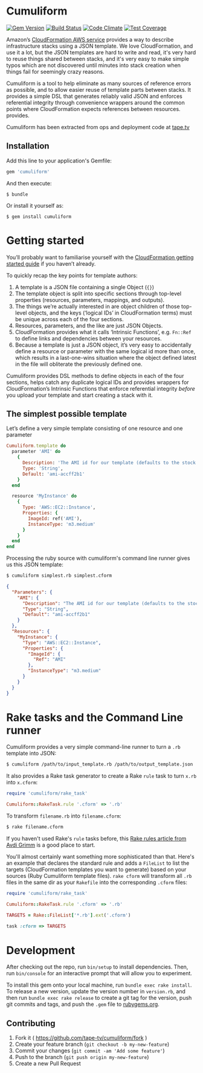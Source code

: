 # Cumuliform

[![Gem Version](https://badge.fury.io/rb/cumuliform.svg)](http://badge.fury.io/rb/cumuliform) [![Build Status](https://travis-ci.org/tape-tv/cumuliform.svg?branch=master)](https://travis-ci.org/tape-tv/cumuliform) [![Code Climate](https://codeclimate.com/github/tape-tv/cumuliform/badges/gpa.svg)](https://codeclimate.com/github/tape-tv/cumuliform) [![Test Coverage](https://codeclimate.com/github/tape-tv/cumuliform/badges/coverage.svg)](https://codeclimate.com/github/tape-tv/cumuliform/coverage)

Amazon’s [CloudFormation AWS service][cf] provides a way to describe
infrastructure stacks using a JSON template. We love CloudFormation, and use it
a lot, but the JSON templates are hard to write and read, it's very hard to
reuse things shared between stacks, and it's very easy to make simple typos
which are not discovered until minutes into stack creation when things fail for
seemingly crazy reasons.

[cf]: http://aws.amazon.com/cloudformation/

Cumuliform is a tool to help eliminate as many sources of reference errors as
possible, and to allow easier reuse of template parts between stacks. It
provides a simple DSL that generates reliably valid JSON and enforces
referential integrity through convenience wrappers around the common points
where CloudFormation expects references between resources. provides.

Cumuliform has been extracted from ops and deployment code at [tape.tv][tape]

[tape]: https://www.tape.tv/

## Installation

Add this line to your application's Gemfile:

```ruby
gem 'cumuliform'
```

And then execute:

    $ bundle

Or install it yourself as:

    $ gem install cumuliform

# Getting started

You’ll probably want to familiarise yourself with the [CloudFormation getting
started guide][cf-get-started] if you haven’t already.

[cf-get-started]: http://docs.aws.amazon.com/AWSCloudFormation/latest/UserGuide/GettingStarted.html

To quickly recap the key points for template authors:

1. A template is a JSON file containing a single Object (`{}`)
2. The template object is split into specific sections through top-level
   properties (resources, parameters, mappings, and outputs).
3. The things we’re actually interested in are object children of those
   top-level objects, and the keys (‘logical IDs’ in CloudFormation terms) must
   be unique across each of the four sections.
4. Resources, parameters, and the like are just JSON Objects.
5. CloudFormation provides what it calls ‘Intrinsic Functions’, e.g. `Fn::Ref`
   to define links and dependencies between your resources.
6. Because a template is just a JSON object, it’s very easy to accidentally
   define a resource or parameter with the same logical id more than once, which
   results in a last-one-wins situation where the object defined latest in the
   file will obliterate the previously defined one.

Cumuliform provides DSL methods to define objects in each of the four sections,
helps catch any duplicate logical IDs and provides wrappers for CloudFormation’s
Intrinsic Functions that enforce referential integrity *before* you upload your
template and start creating a stack with it.

## The simplest possible template

Let’s define a very simple template consisting of one resource and one parameter

```ruby
Cumuliform.template do
  parameter 'AMI' do
    {
      Description: 'The AMI id for our template (defaults to the stock Ubuntu 14.04 image in eu-central-1)',
      Type: 'String',
      Default: 'ami-accff2b1'
    }
  end

  resource 'MyInstance' do
    {
      Type: 'AWS::EC2::Instance',
      Properties: {
        ImageId: ref('AMI'),
        InstanceType: 'm3.medium'
      }
    }
  end
end
```

Processing the ruby source with cumuliform's command line runner gives us this JSON template:

```sh
$ cumuliform simplest.rb simplest.cform
```

```json
{
  "Parameters": {
    "AMI": {
      "Description": "The AMI id for our template (defaults to the stock Ubuntu 14.04 image in eu-central-1)",
      "Type": "String",
      "Default": "ami-accff2b1"
    }
  },
  "Resources": {
    "MyInstance": {
      "Type": "AWS::EC2::Instance",
      "Properties": {
        "ImageId": {
          "Ref": "AMI"
        },
        "InstanceType": "m3.medium"
      }
    }
  }
}
```

# Rake tasks and the Command Line runner

Cumuliform provides a very simple command-line runner to turn a `.rb` template
into JSON:

```sh
$ cumuliform /path/to/input_template.rb /path/to/output_template.json
```

It also provides a Rake task generator to create a Rake `rule` task to turn
`x.rb` into `x.cform`:

```ruby
require 'cumuliform/rake_task'

Cumuliform::RakeTask.rule '.cform' => '.rb'
```

To transform `filename.rb` into `filename.cform`:

```sh
$ rake filename.cform
```

If you haven't used Rake's `rule` tasks before, this [Rake rules article from
Avdi Grimm][rules] is a good place to start.

[rules]: http://devblog.avdi.org/2014/04/23/rake-part-3-rules/

You'll almost certainly want something more sophisticated than that. Here's an
example that declares the standard rule and adds a `FileList` to list the
targets (CloudFormation templates you want to generate) based on your sources
(Ruby Cumuliform template files). `rake cform` will transform all `.rb` files
in the same dir as your `Rakefile` into the corresponding `.cform` files:

```ruby
require 'cumuliform/rake_task'

Cumuliform::RakeTask.rule '.cform' => '.rb'

TARGETS = Rake::FileList['*.rb'].ext('.cform')

task :cform => TARGETS
```

# Development

After checking out the repo, run `bin/setup` to install dependencies. Then, run
`bin/console` for an interactive prompt that will allow you to experiment.

To install this gem onto your local machine, run `bundle exec rake install`. To
release a new version, update the version number in `version.rb`, and then run
`bundle exec rake release` to create a git tag for the version, push git
commits and tags, and push the `.gem` file to
[rubygems.org](https://rubygems.org).

## Contributing

1. Fork it ( https://github.com/tape-tv/cumuliform/fork )
2. Create your feature branch (`git checkout -b my-new-feature`)
3. Commit your changes (`git commit -am 'Add some feature'`)
4. Push to the branch (`git push origin my-new-feature`)
5. Create a new Pull Request
